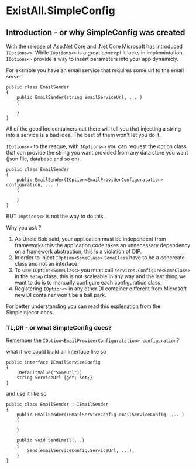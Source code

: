 # ExistAll.SimpleConfig

## Introduction - or why SimpleConfig was created

With the release of Asp.Net Core and .Net Core Microsoft has introduced ````IOptions<>````.
While ````IOptions<>```` is a great concept it lacks in implemintation.
````IOptions<>````  provide a way to insert parameters into your app dynamicly.

For example you have an email service that requires some url to the email server.

```` 
public class EmailSender
{
    public EmailSender(string emailServiceUrl, ... )
    {

    }
}
````

All of the good Ioc containers out there will tell you that injecting a string into a service is a bad idea.
The best of them won't let you do it.

````IOptions<>```` to the resque, with ````IOptions<>```` you can request the option class that can provide the string you want provided from any data store you want (json file, database and so on).

```` 
public class EmailSender
{
    public EmailSender(IOption<EmailProviderConfiguratation> configuration, ... )
    {

    }
}
````

BUT ````IOptions<>```` is not the way to do this. 

Why you ask ?
1. As Uncle Bob said, your application must be independent from frameworks this the application code takes an unnecessary dependency on a framework abstraction, this is a violation of DIP.
2. In order to inject ````IOption<SomeClass>```` ````SomeClass```` have to be a concreate class and not an interface.
3. To use ````IOption<SomeClass>```` you must call ```` services.Configure<SomeClass> ```` in the ````Setup```` class, this is not scaleable in any way and the last thing we want to do is to manually configure each configuration class.
4. Registering ````IOption<>```` in any other DI container different from Microsoft new DI container won't be a ball park.

For better understanding you can read this [explenation](http://https://simpleinjector.readthedocs.io/en/latest/aspnetintegration.html#working-with-ioption-t) from the SimpleInjecor docs.

 
### TL;DR - or what SimpleConfig does?

Remember the ````IOption<EmailProviderConfiguratation> configuration````? 

what if we could build an interface like so 

````
public interface IEmailServiceConfig
{
    [DefaultValue("SomeUrl")]
    string ServiceUrl {get; set;}
}
````

and use it like so 

````
public class EmailSender : IEmailSender
{
    public EmailSender(IEmailServiceConfig emailServiceConfig, ... )
    {

    }

    public void SendEmail(...)
    {
        Send(emailServiceConfig.ServiceUrl, ...);
    }
}
````